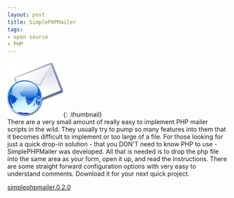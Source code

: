```yaml
---
layout: post
title: SimplePHPMailer
tags:
- open source
- PHP
---
```


[![](/uploads/2008/email.gif)](){: .thumbnail}             
There are a very small amount of really easy to implement PHP mailer             scripts in the wild.  They usually try to pump so many features into             them that it becomes difficult to implement or too large of a file.             For those looking for just a quick drop-in solution - that you DON'T             need to know PHP to use - SimplePHPMailer was developed.  All that is             needed is to drop the php file into the same area as your form, open it             up, and read the instructions.  There are some straight forward             configuration options with very easy to understand comments.  Download             it for your next quick project.

[simplephpmailer.0.2.0](/uploads/2010/SimplePHPMailer.0.2.0.zip)
